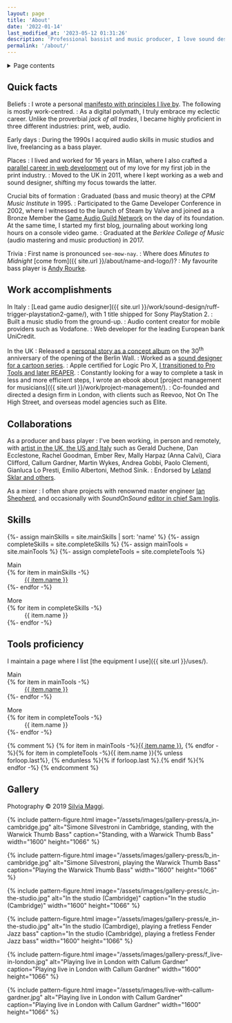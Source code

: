 ```yaml
---
layout: page
title: 'About'
date: '2022-01-14'
last_modified_at: '2023-05-12 01:31:26'
description: 'Professional bassist and music producer, I love sound design, game audio, and mixing. To me, video games are the ultimate audio-visual narrative medium.'
permalink: '/about/'
---
```

<div class="notice">
  <details>
    <summary>Page contents</summary>
    <ul class="list-hr-group toc">
      <li><a href="#quick-facts">Quick facts</a></li>
      <li><a href="#work-accomplishments">Work accomplishments</a></li>
      <li><a href="#collaborations">Collaborations</a></li>
      <li><a href="#skills">Skills</a></li>
      <li><a href="#tools-proficiency">Tools proficiency</a></li>
      <li><a href="#gallery">Gallery</a></li>
    </ul>
  </details>
</div>

## Quick facts

Beliefs
: I wrote a personal [manifesto with principles I live by](/personal-manifesto/). The following is mostly work-centred.
: As a digital polymath, I truly embrace my eclectic career. Unlike the proverbial _jack of all trades_, I became highly proficient in three different industries: print, web, audio.

Early days
: During the 1990s I acquired audio skills in music studios and live, freelancing as a bass player.

Places
: I lived and worked for 16 years in Milan, where I also crafted a [parallel career in web development](https://simonesilvestroni.com) out of my love for my first job in the print industry.
: Moved to the UK in 2011, where I kept working as a web and sound designer, shifting my focus towards the latter.

Crucial bits of formation
: Graduated (bass and music theory) at the _CPM Music Institute_ in 1995.
: Participated to the Game Developer Conference in 2002, where I witnessed to the launch of Steam by Valve and joined as a Bronze Member the [Game Audio Guild Network](/work/sound-design/ruff-trigger-playstation2-game/#game-developer-conference-and-gang) on the day of its foundation. At the same time, I started my first blog, journaling about working long hours on a console video game.
: Graduated at the _Berklee College of Music_ (audio mastering and music production) in 2017.

Trivia
: First name is pronounced `see-mow-nay`.
: Where does _Minutes to Midnight_ [come from]({{ site.url }}/about/name-and-logo/)?
: My favourite bass player is [Andy Rourke](http://www.andyrourke.com).

## Work accomplishments

In Italy
: [Lead game audio designer]({{ site.url }}/work/sound-design/ruff-trigger-playstation2-game/), with 1 title shipped for Sony PlayStation 2.
: Built a music studio from the ground-up.
: Audio content creator for mobile providers such as Vodafone.
: Web developer for the leading European bank UniCredit.

In the UK
: Released a [personal story as a concept album](/work/music/after-1989/) on the 30<sup class="small">th</sup> anniversary of the opening of the Berlin Wall.
: Worked as a [sound designer for a cartoon series](/work/sound-design/car-city-cartoon/).
: Apple certified for Logic Pro X, [I transitioned to Pro Tools and later REAPER](/blog/daw-from-logic-to-pro-tools-to-reaper-part-1/).
: Constantly looking for a way to complete a task in less and more efficient steps, I wrote an ebook about [project management for musicians]({{ site.url }}/work/project-management/).
: Co-founded and directed a design firm in London, with clients such as Reevoo, Not On The High Street, and overseas model agencies such as Elite.

## Collaborations

As a producer and bass player
: I've been working, in person and remotely, with [artist in the UK, the US and Italy](/work/music-production/) such as Gerald Duchene, Dan Ecclestone, Rachel Goodman, Ember Rev, Mally Harpaz (Anna Calvi), Ciara Clifford, Callum Gardner, Martin Wykes, Andrea Gobbi, Paolo Clementi, Gianluca Lo Presti, Emilio Albertoni, Method Sinik.
: Endorsed by [Leland Sklar and others](/work/endorsements/).

As a mixer
: I often share projects with renowned master engineer [Ian Shepherd](https://productionadvice.co.uk/about/), and occasionally with _SoundOnSound_ [editor in chief Sam Inglis](https://www.soundonsound.com/author/sam-inglis).

## Skills

{%- assign mainSkills = site.mainSkills | sort: 'name' %}
{%- assign completeSkills = site.completeSkills %}
{%- assign mainTools = site.mainTools %}
{%- assign completeTools = site.completeTools %}

<dl>
  <dt>Main</dt>
  {% for item in mainSkills -%}
  <dd><a href="{{ item.url }}">{{ item.name }}</a></dd>
  {%- endfor -%}
</dl>

<dl>
  <dt>More</dt>
  {% for item in completeSkills -%}
  <dd>{{ item.name }}</dd>
  {%- endfor -%}
</dl>

## Tools proficiency

I maintain a page where I list [the equipment I use]({{ site.url }}/uses/).

<dl>
  <dt>Main</dt>
  {% for item in mainTools -%}
  <dd><a href="{{ item.url }}">{{ item.name }}</a></dd>
  {%- endfor -%}
</dl>

<dl>
  <dt>More</dt>
  {% for item in completeTools -%}
  <dd>{{ item.name }}</dd>
  {%- endfor -%}
</dl>

{% comment %}
  {% for item in mainTools -%}<a href="{{ item.url }}">{{ item.name }}</a>, {% endfor -%}{% for item in completeTools -%}<span>{{ item.name }}</span>{% unless forloop.last%}, {% endunless %}{% if forloop.last %}.{% endif %}{% endfor -%}
{% endcomment %}

## Gallery

Photography &copy; 2019 [Silvia Maggi](https://silviamaggidesign.com).

{% include pattern-figure.html image="/assets/images/gallery-press/a_in-cambridge.jpg" alt="Simone Silvestroni in Cambridge, standing, with the Warwick Thumb Bass" caption="Standing, with a Warwick Thumb Bass" width="1600" height="1066" %}

{% include pattern-figure.html image="/assets/images/gallery-press/b_in-cambridge.jpg" alt="Simone Silvestroni, playing the Warwick Thumb Bass" caption="Playing the Warwick Thumb Bass" width="1600" height="1066" %}

{% include pattern-figure.html image="/assets/images/gallery-press/c_in-the-studio.jpg" alt="In the studio (Cambridge)" caption="In the studio (Cambridge)" width="1600" height="1066" %}

{% include pattern-figure.html image="/assets/images/gallery-press/e_in-the-studio.jpg" alt="In the studio (Cambrdige), playing a fretless Fender Jazz bass" caption="In the studio (Cambridge), playing a fretless Fender Jazz bass" width="1600" height="1066" %}

{% include pattern-figure.html image="/assets/images/gallery-press/f_live-in-london.jpg" alt="Playing live in London with Callum Gardner" caption="Playing live in London with Callum Gardner" width="1600" height="1066" %}

{% include pattern-figure.html image="/assets/images/live-with-callum-gardner.jpg" alt="Playing live in London with Callum Gardner" caption="Playing live in London with Callum Gardner" width="1600" height="1066" %}
